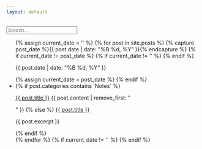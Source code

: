 ```yaml
---
layout: default
---
```


<div class="searchInput">
  <input type="text" id="search-input" placeholder="Search...">
    <p id="p-result-count" style="margin-top: 0px;"><span id="result-count"></span></p>
    <div class="resultBox">
      <!-- here list are inserted from javascript -->
  </div>
</div>

<ul id="post-list">
  {% assign current_date = '' %}
  {% for post in site.posts %}
    {% capture post_date %}{{ post.date | date: "%B %d, %Y" }}{% endcapture %}
    {% if current_date != post_date %}
      {% if current_date != '' %}
      {% endif %}
      <div class="date-separator"><p>{{ post.date | date: "%B %d, %Y" }}</p></div>
    {% assign current_date = post_date %}
    {% endif %}
    <li class="post-item" data-tags="{{ post.tags | join: ' ' }}" data-categories="{{ post.categories | join: ' ' }}">
      {% if post.categories contains 'Notes' %}
       <p class="note"><a class="title" href="{{ site.baseurl }}{{ post.url | xml_escape }}">{{ post.title }}</a> {{ post.content | remove_first: "<p>" }}
      {% else %}
       <a class="long-title" href="{{ site.baseurl }}{{ post.url | xml_escape }}">{{ post.title }}</a>
        <p>{{ post.excerpt }}</p>
      {% endif %}
    </li>
  {% endfor %}
  {% if current_date != '' %}
  {% endif %}
</ul>


<script>
(function () {
    var searchInput = document.getElementById('search-input');
    var postList = document.getElementById('post-list');
    var allPostItems = postList.querySelectorAll('.post-item');

    function filterPosts(query) {
      var trimmedQuery = query.trim().toLowerCase();

      if (trimmedQuery === '') {
        // If the query is empty, show all post items
        allPostItems.forEach(function (item) {
          item.style.display = 'block';
        });
        return;
      }

      allPostItems.forEach(function (item) {
        var title = item.querySelector('.title').textContent.toLowerCase();
        var long-title = item.querySelector('.long-title').textContent.toLowerCase();
        var excerpt = item.querySelector('.excerpt').textContent.toLowerCase();
        var note = item.querySelector('.note').textContent.toLowerCase();
        var tags = item.getAttribute('data-tags').toLowerCase();
        var categories = item.getAttribute('data-categories').toLowerCase();
        var date = item.getAttribute('data-date').toLowerCase();

        if (
          title.includes(trimmedQuery) ||
          long-title.includes(trimmedQuery) ||
          note.includes(trimmedQuery) ||
          excerpt.includes(trimmedQuery) ||
          tags.includes(trimmedQuery) ||
          categories.includes(trimmedQuery) ||
          date.includes(trimmedQuery)
        ) {
          item.style.display = 'block';
          highlightMatch(item.querySelector('.title'), trimmedQuery);

highlightMatch(item.querySelector('.long-title'), trimmedQuery);

highlightMatch(item.querySelector('.note'), trimmedQuery);
          highlightMatch(item.querySelector('.excerpt'), trimmedQuery);
        } else {
          item.style.display = 'none';
        }
      });
    }

    function highlightMatch(element, query) {
      var regex = new RegExp(query, 'gi');
      var content = element.textContent;
      var highlightedContent = content.replace(regex, function (match) {
        return '<span class="highlight">' + match + '</span>';
      });
      element.innerHTML = highlightedContent;
    }

    // Event listener for input event on the searchInput element
    searchInput.addEventListener('search-input', function () {
      filterPosts(searchInput.value);
    });
  })();
</script>
<script src="/js/suggest.js"></script>
